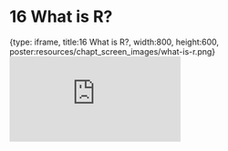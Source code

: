 # 16 What is R?
 
{type: iframe, title:16 What is R?, width:800, height:600, poster:resources/chapt_screen_images/what-is-r.png}
![](https://datatrail-jhu.github.io/DataTrail_ReOrg/no_toc/what-is-r.html)
 

 
